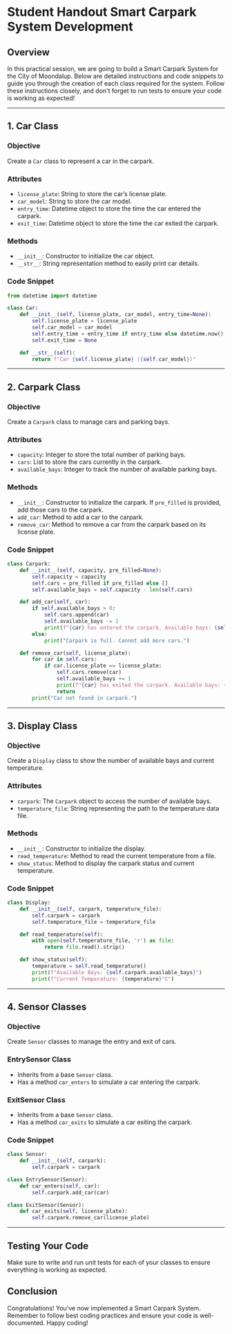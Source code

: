 # Student Handout Smart Carpark System Development

## Overview

In this practical session, we are going to build a Smart Carpark System for the City of Moondalup. Below are detailed instructions and code snippets to guide you through the creation of each class required for the system. Follow these instructions closely, and don't forget to run tests to ensure your code is working as expected!

---

## 1. Car Class

### Objective

Create a `Car` class to represent a car in the carpark.

### Attributes

- `license_plate`: String to store the car’s license plate.
- `car_model`: String to store the car model.
- `entry_time`: Datetime object to store the time the car entered the carpark.
- `exit_time`: Datetime object to store the time the car exited the carpark.

### Methods

- `__init__`: Constructor to initialize the car object.
- `__str__`: String representation method to easily print car details.

### Code Snippet

```python
from datetime import datetime

class Car:
    def __init__(self, license_plate, car_model, entry_time=None):
        self.license_plate = license_plate
        self.car_model = car_model
        self.entry_time = entry_time if entry_time else datetime.now()
        self.exit_time = None

    def __str__(self):
        return f"Car {self.license_plate} ({self.car_model})"
```

---

## 2. Carpark Class

### Objective

Create a `Carpark` class to manage cars and parking bays.

### Attributes

- `capacity`: Integer to store the total number of parking bays.
- `cars`: List to store the cars currently in the carpark.
- `available_bays`: Integer to track the number of available parking bays.

### Methods

- `__init__`: Constructor to initialize the carpark. If `pre_filled` is provided, add those cars to the carpark.
- `add_car`: Method to add a car to the carpark.
- `remove_car`: Method to remove a car from the carpark based on its license plate.

### Code Snippet

```python
class Carpark:
    def __init__(self, capacity, pre_filled=None):
        self.capacity = capacity
        self.cars = pre_filled if pre_filled else []
        self.available_bays = self.capacity - len(self.cars)

    def add_car(self, car):
        if self.available_bays > 0:
            self.cars.append(car)
            self.available_bays -= 1
            print(f"{car} has entered the carpark. Available bays: {self.available_bays}")
        else:
            print("Carpark is full. Cannot add more cars.")

    def remove_car(self, license_plate):
        for car in self.cars:
            if car.license_plate == license_plate:
                self.cars.remove(car)
                self.available_bays += 1
                print(f"{car} has exited the carpark. Available bays: {self.available_bays}")
                return
        print("Car not found in carpark.")
```

---

## 3. Display Class

### Objective

Create a `Display` class to show the number of available bays and current temperature.

### Attributes

- `carpark`: The `Carpark` object to access the number of available bays.
- `temperature_file`: String representing the path to the temperature data file.

### Methods

- `__init__`: Constructor to initialize the display.
- `read_temperature`: Method to read the current temperature from a file.
- `show_status`: Method to display the carpark status and current temperature.

### Code Snippet

```python
class Display:
    def __init__(self, carpark, temperature_file):
        self.carpark = carpark
        self.temperature_file = temperature_file

    def read_temperature(self):
        with open(self.temperature_file, 'r') as file:
            return file.read().strip()

    def show_status(self):
        temperature = self.read_temperature()
        print(f"Available Bays: {self.carpark.available_bays}")
        print(f"Current Temperature: {temperature}°C")
```

---

## 4. Sensor Classes

### Objective

Create `Sensor` classes to manage the entry and exit of cars.

### EntrySensor Class

- Inherits from a base `Sensor` class.
- Has a method `car_enters` to simulate a car entering the carpark.

### ExitSensor Class

- Inherits from a base `Sensor` class.
- Has a method `car_exits` to simulate a car exiting the carpark.

### Code Snippet

```python
class Sensor:
    def __init__(self, carpark):
        self.carpark = carpark

class EntrySensor(Sensor):
    def car_enters(self, car):
        self.carpark.add_car(car)

class ExitSensor(Sensor):
    def car_exits(self, license_plate):
        self.carpark.remove_car(license_plate)
```

---

## Testing Your Code

Make sure to write and run unit tests for each of your classes to ensure everything is working as expected.

## Conclusion

Congratulations! You've now implemented a Smart Carpark System. Remember to follow best coding practices and ensure your code is well-documented. Happy coding!